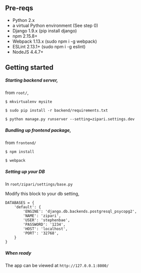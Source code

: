 ## Pre-reqs
- Python 2.x
- a virtual Python environment (See step 0)
- Django 1.9.x (pip install django)
- npm 2.15.8+
- Webpack 1.13.x (sudo npm i -g webpack)
- ESLint 2.13.1+ (sudo npm i -g eslint)
- NodeJS 4.4.7+


## Getting started

##### Starting backend server,
from `root/`,
```
$ mkvirtualenv mysite
```
```
$ sudo pip install -r backend/requirements.txt
```
```
$ python manage.py runserver --setting=zipari.settings.dev
```

##### Bundling up frontend package,
from `frontend/`
```
$ npm install
```
```
$ webpack
```

##### Setting up your DB
In `root/zipari/settings/base.py`

Modify this block to your db setting,
```
DATABASES = {
    'default': {
        'ENGINE': 'django.db.backends.postgresql_psycopg2',
        'NAME': 'zipari',
        'USER': 'stephenbae',
        'PASSWORD': '1234',
        'HOST': 'localhost',
        'PORT': '32768',
    }
}
```

##### When ready

The app can be viewed at `http://127.0.0.1:8000/`







